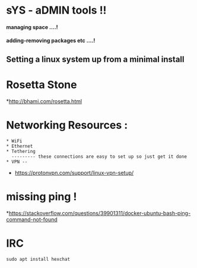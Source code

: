 # sYS - aDMIN tools !!

#### managing space ....!
#### adding-removing packages etc ....!

  ## Setting a linux system up from a minimal install

  # Rosetta Stone
  *http://bhami.com/rosetta.html
  
  # Networking Resources :
    * WiFi 
    * Ethernet
    * Tethering
      --------- these connections are easy to set up so just get it done
    * VPN -- 
    
* https://protonvpn.com/support/linux-vpn-setup/



# missing ping !

*https://stackoverflow.com/questions/39901311/docker-ubuntu-bash-ping-command-not-found
  
  # IRC
  
  ``
  sudo apt install hexchat
  ``

